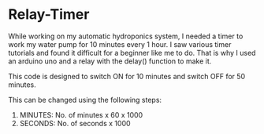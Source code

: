 # Relay-Timer

While working on my automatic hydroponics system, I needed a timer to work my water pump for 10 minutes every 1 hour.
I saw various timer tutorials and found it difficult for a beginner like me to do. 
That is why I used an arduino uno and a relay with the delay() function to make it.

This code is designed to switch ON for 10 minutes and switch OFF for 50 minutes.

This can be changed using the following steps:
1. MINUTES: No. of minutes x 60 x 1000
2. SECONDS: No. of seconds x 1000
